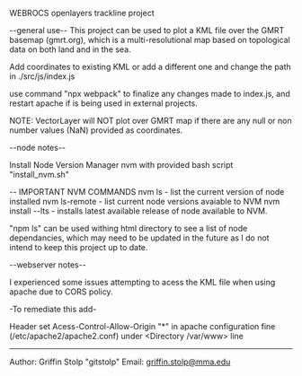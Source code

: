 WEBROCS openlayers trackline project

--general use--
This project can be used to plot a KML file over the GMRT basemap (gmrt.org), which is a multi-resolutional map based on 
topological data on both land and in the sea.

Add coordinates to existing KML or add a different one and change the path in ./src/js/index.js

use command "npx webpack" to finalize any changes made to index.js, and restart apache if is being used in external projects.

NOTE: VectorLayer will NOT plot over GMRT map if there are any null or non number values (NaN) provided as coordinates.


--node notes--

Install Node Version Manager nvm with provided bash script "install_nvm.sh"

  -- IMPORTANT NVM COMMANDS
	nvm ls - list the current version of node installed
	nvm ls-remote - list current node versions avaiable to NVM
	nvm install --lts - installs latest available release of node available 			to NVM.



"npm ls" can be used withing html directory to see a list of node dependancies, which may need to be updated in the future as I do not intend to keep this 
project up to date.

--webserver notes--

I experienced some issues attempting to acess the KML file when using apache due to CORS policy.

-To remediate this add-


Header set Acess-Control-Allow-Origin "*"
in apache configuration fine (/etc/apache2/apache2.conf)
under <Directory /var/www> line

---------------------------------------------------------------------------
Author: Griffin Stolp "gitstolp"
Email: griffin.stolp@mma.edu
